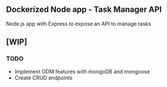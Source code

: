 ## Dockerized Node app - Task Manager API

Node.js app with Express to expose an API to manage tasks

## [WIP]
### TODO
- Implement ODM features with mongoDB and mongoose
- Create CRUD endpoints
